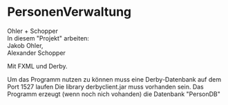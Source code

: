 # PersonenVerwaltung
Ohler + Schopper<br/>
In diesem "Projekt" arbeiten:</br>
  Jakob Ohler,</br>
  Alexander Schopper
 
 Mit FXML und Derby.


  Um das Programm nutzen zu können muss eine Derby-Datenbank auf dem Port 1527 laufen
  Die library derbyclient.jar muss vorhanden sein.
  Das Programm erzeugt (wenn noch nich vohanden) die Datenbank "PersonDB"
